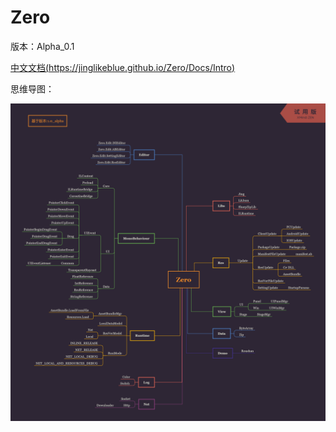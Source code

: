 # Zero

版本：Alpha_0.1

[中文文档(https://jinglikeblue.github.io/Zero/Docs/Intro)](https://jinglikeblue.github.io/Zero/Docs/Intro) 

思维导图：

![](Design/ZeroMind.png)

